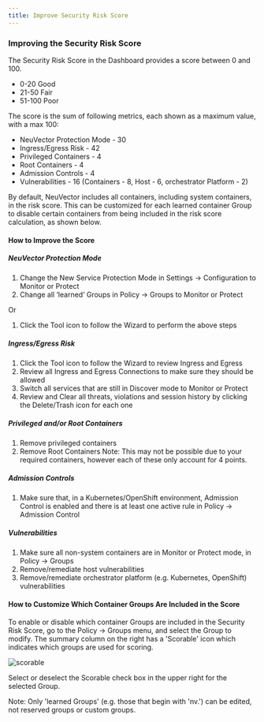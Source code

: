 ```yaml
---
title: Improve Security Risk Score
---
```


### Improving the Security Risk Score

The Security Risk Score in the Dashboard provides a score between 0 and 100.
+ 0-20 Good
+ 21-50 Fair
+ 51-100 Poor

The score is the sum of following metrics, each shown as a maximum value, with a max 100:

+ NeuVector Protection Mode - 30
+ Ingress/Egress Risk - 42
+ Privileged Containers - 4
+ Root Containers - 4
+ Admission Controls - 4
+ Vulnerabilities - 16 (Containers - 8, Host - 6, orchestrator Platform - 2)

By default, NeuVector includes all containers, including system containers, in the risk score. This can be customized for each learned container Group to disable certain containers from being included in the risk score calculation, as shown below.

#### How to Improve the Score

##### NeuVector Protection Mode
1. Change the New Service Protection Mode in Settings -> Configuration to Monitor or Protect
2. Change all ‘learned’ Groups in Policy -> Groups to Monitor or Protect

Or
1. Click the Tool icon to follow the Wizard to perform the above steps

##### Ingress/Egress Risk
1. Click the Tool icon to follow the Wizard to review Ingress and Egress
2. Review all Ingress and Egress Connections to make sure they should be allowed
3. Switch all services that are still in Discover mode to Monitor or Protect
4. Review and Clear all threats, violations and session history by clicking the Delete/Trash icon for each one

##### Privileged and/or Root Containers
1. Remove privileged containers
2. Remove Root Containers
Note: This may not be possible due to your required containers, however each of these only account for 4 points.

##### Admission Controls
1. Make sure that, in a Kubernetes/OpenShift environment, Admission Control is enabled and there is at least one active rule in Policy -> Admission Control

##### Vulnerabilities
1. Make sure all non-system containers are in Monitor or Protect mode, in Policy -> Groups
2. Remove/remediate host vulnerabilities
3. Remove/remediate orchestrator platform (e.g. Kubernetes, OpenShift) vulnerabilities


#### How to Customize Which Container Groups Are Included in the Score

To enable or disable which container Groups are included in the Security Risk Score, go to the Policy -> Groups menu, and select the Group to modify. The summary column on the right has a 'Scorable' icon which indicates which groups are used for scoring.

![scorable](/img/04.navigation/03.improve_score/risk_scorable.png)

Select or deselect the Scorable check box in the upper right for the selected Group.

Note: Only 'learned Groups' (e.g. those that begin with 'nv.') can be edited, not reserved groups or custom groups.


